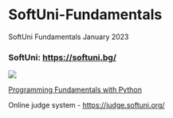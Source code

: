 # SoftUni-Fundamentals
SoftUni Fundamentals January 2023


### SoftUni: https://softuni.bg/

<a href="https://softuni.bg/"> <img src="https://user-images.githubusercontent.com/112943652/191670815-cf55cdc0-97bc-4e13-8005-e071d061c909.png" /> </a>

<a href="https://softuni.bg/trainings/3953/programming-fundamentals-with-python-january-2023">Programming Fundamentals with Python</a>

Online judge system - https://judge.softuni.org/
